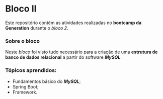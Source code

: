 # Bloco II
Este repositório contém as atividades realizadas no **bootcamp da Generation** durante o *bloco 2*.

### Sobre o bloco
Neste *bloco* foi visto tudo necessário para a criação de uma **estrutura de banco de dados relacional** a partir do software ***MySQL***. 

### Tópicos aprendidos:
- Fundamentos básico do ***MySQL***;
- Spring Boot;
- Framework. 
 
